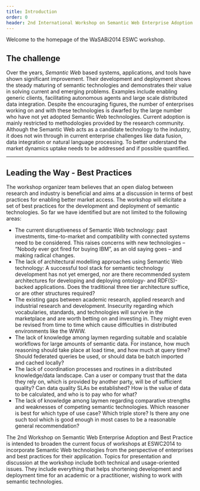 ```yaml
---
title: Introduction
order: 0
header: 2nd International Workshop on Semantic Web Enterprise Adoption and Best Practice
---
```


Welcome to the homepage of the WaSABi2014 ESWC workshop.

## The challenge

Over the years, *Semantic Web* based systems, applications, and tools have shown significant improvement. Their development and deployment shows the steady maturing of semantic technologies and demonstrates their value in solving current and emerging problems. Examples include enabling generic clients, facilitating autonomous agents and large scale distributed data integration. Despite the encouraging figures, the number of enterprises working on and with these technologies is dwarfed by the large number who have not yet adopted Semantic Web technologies. Current adoption is mainly restricted to methodologies provided by the research community. Although the Semantic Web acts as a candidate technology to the industry, it does not win through in current enterprise challenges like data fusion, data integration or natural language processing. To better understand the market dynamics uptake needs to be addressed and if possible quantified.

------

## Leading the Way - Best Practices
The workshop organizer team believes that an open dialog between research and industry is beneficial and aims at a discussion in terms of best practices for enabling better market access. The workshop will elicitate a set of best practices for the development and deployment of semantic technologies. So far we have identified but are not limited to the following areas:
- The current disruptiveness of Semantic Web technology: past investments, time-to-market and compatibility with connected systems need to be considered. This raises concerns with new technologies – “Nobody ever got fired for buying IBM”, as an old saying goes – and making radical changes.
- The lack of architectural modelling approaches using Semantic Web technology: A successful tool stack for semantic technology development has not yet emerged, nor are there recommended system architectures for developing and deploying ontology- and RDF(S)-backed applications. Does the traditional three tier architecture suffice, or are other structures required?
- The existing gaps between academic research, applied research and industrial research and development.
Insecurity regarding which vocabularies, standards, and technologies will survive in the marketplace and are worth betting on and investing in. They might even be revised from time to time which cause difficulties in distributed environments like the WWW.
- The lack of knowledge among laymen regarding suitable and scalable workflows for large amounts of semantic data. For instance, how much reasoning should take place at load time, and how much at query time? Should federated queries be used, or should data be batch imported and cached locally?
- The lack of coordination processes and routines in a distributed knowledge/data landscape. Can a user or company trust that the data they rely on, which is provided by another party, will be of sufficient quality? Can data quality SLAs be established? How is the value of data to be calculated, and who is to pay who for what?
- The lack of knowledge among laymen regarding comparative strengths and weaknesses of competing semantic technologies. Which reasoner is best for which type of use case? Which triple store? Is there any one such tool which is good enough in most cases to be a reasonable general recommendation?

The 2nd Workshop on Semantic Web Enterprise Adoption and Best Practice is intended to broaden the current focus of workshops at ESWC2014 to incorporate Semantic Web technologies from the perspective of enterprises and best practices for their application. Topics for presentation and discussion at the workshop include both technical and usage-oriented issues. They include everything that helps shortening development and deployment time for an academic or a practitioner, wishing to work with semantic technologies.


